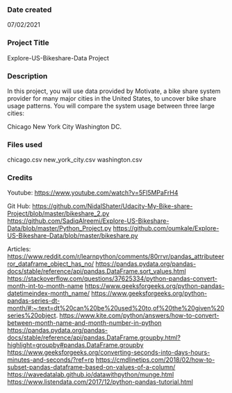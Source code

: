 ### Date created
07/02/2021

### Project Title
Explore-US-Bikeshare-Data Project

### Description
In this project, you will use data provided by Motivate, a bike share system provider for many major cities in the United States, 
to uncover bike share usage patterns. You will compare the system usage between three large cities: 

Chicago 
New York City
Washington DC.

### Files used
chicago.csv
new_york_city.csv
washington.csv

### Credits
Youtube:
https://www.youtube.com/watch?v=5Fl5MPaFrH4

Git Hub:
https://github.com/NidalShater/Udacity-My-Bike-share-Project/blob/master/bikeshare_2.py
https://github.com/SadiqAlreemi/Explore-US-Bikeshare-Data/blob/master/Python_Project.py
https://github.com/oumkale/Explore-US-Bikeshare-Data/blob/master/bikeshare.py

Articles:
https://www.reddit.com/r/learnpython/comments/80rrvr/pandas_attributeerror_dataframe_object_has_no/
https://pandas.pydata.org/pandas-docs/stable/reference/api/pandas.DataFrame.sort_values.html
https://stackoverflow.com/questions/37625334/python-pandas-convert-month-int-to-month-name
https://www.geeksforgeeks.org/python-pandas-datetimeindex-month_name/
https://www.geeksforgeeks.org/python-pandas-series-dt-month/#:~:text=dt%20can%20be%20used%20to,of%20the%20given%20series%20object.
https://www.kite.com/python/answers/how-to-convert-between-month-name-and-month-number-in-python
https://pandas.pydata.org/pandas-docs/stable/reference/api/pandas.DataFrame.groupby.html?highlight=groupby#pandas.DataFrame.groupby
https://www.geeksforgeeks.org/converting-seconds-into-days-hours-minutes-and-seconds/?ref=rp
https://cmdlinetips.com/2018/02/how-to-subset-pandas-dataframe-based-on-values-of-a-column/
https://wavedatalab.github.io/datawithpython/munge.html
https://www.listendata.com/2017/12/python-pandas-tutorial.html

